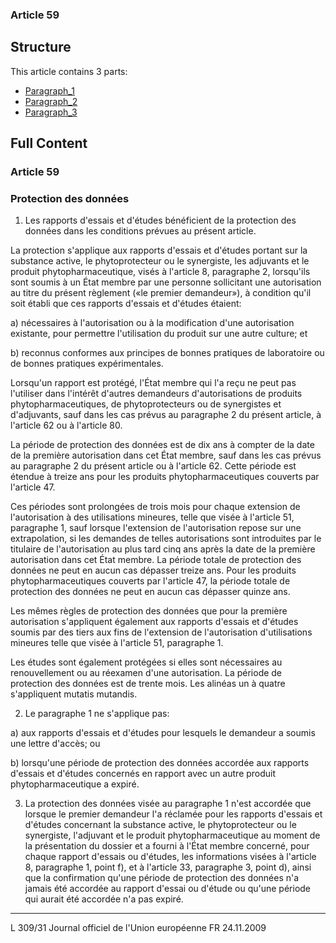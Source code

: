 ### Article 59

## Structure

This article contains 3 parts:

- [Paragraph_1](./Paragraph_1.md)
- [Paragraph_2](./Paragraph_2.md)
- [Paragraph_3](./Paragraph_3.md)

## Full Content

### Article 59

### Protection des données

1. Les rapports d'essais et d'études bénéficient de la protection des données dans les conditions prévues au présent article.

La protection s'applique aux rapports d'essais et d'études portant sur la substance active, le phytoprotecteur ou le synergiste, les adjuvants et le produit phytopharmaceutique, visés à l'article 8, paragraphe 2, lorsqu'ils sont soumis à un État membre par une personne sollicitant une autorisation au titre du présent règlement («le premier demandeur»), à condition qu'il soit établi que ces rapports d'essais et d'études étaient:

a) nécessaires à l'autorisation ou à la modification d'une autorisation existante, pour permettre l'utilisation du produit sur une autre culture; et

b) reconnus conformes aux principes de bonnes pratiques de laboratoire ou de bonnes pratiques expérimentales.

Lorsqu'un rapport est protégé, l'État membre qui l'a reçu ne peut pas l'utiliser dans l'intérêt d'autres demandeurs d'autorisations de produits phytopharmaceutiques, de phytoprotecteurs ou de synergistes et d'adjuvants, sauf dans les cas prévus au paragraphe 2 du présent article, à l'article 62 ou à l'article 80.

La période de protection des données est de dix ans à compter de la date de la première autorisation dans cet État membre, sauf dans les cas prévus au paragraphe 2 du présent article ou à l'article 62. Cette période est étendue à treize ans pour les produits phytopharmaceutiques couverts par l'article 47.

Ces périodes sont prolongées de trois mois pour chaque extension de l'autorisation à des utilisations mineures, telle que visée à l'article 51, paragraphe 1, sauf lorsque l'extension de l'autorisation repose sur une extrapolation, si les demandes de telles autorisations sont introduites par le titulaire de l'autorisation au plus tard cinq ans après la date de la première autorisation dans cet État membre. La période totale de protection des données ne peut en aucun cas dépasser treize ans. Pour les produits phytopharmaceutiques couverts par l'article 47, la période totale de protection des données ne peut en aucun cas dépasser quinze ans.

Les mêmes règles de protection des données que pour la première autorisation s'appliquent également aux rapports d'essais et d'études soumis par des tiers aux fins de l'extension de l'autorisation d'utilisations mineures telle que visée à l'article 51, paragraphe 1.

Les études sont également protégées si elles sont nécessaires au renouvellement ou au réexamen d'une autorisation. La période de protection des données est de trente mois. Les alinéas un à quatre s'appliquent mutatis mutandis.

2. Le paragraphe 1 ne s'applique pas:

a) aux rapports d'essais et d'études pour lesquels le demandeur a soumis une lettre d'accès; ou

b) lorsqu'une période de protection des données accordée aux rapports d'essais et d'études concernés en rapport avec un autre produit phytopharmaceutique a expiré.

3. La protection des données visée au paragraphe 1 n'est accordée que lorsque le premier demandeur l'a réclamée pour les rapports d'essais et d'études concernant la substance active, le phytoprotecteur ou le synergiste, l'adjuvant et le produit phytopharmaceutique au moment de la présentation du dossier et a fourni à l'État membre concerné, pour chaque rapport d'essais ou d'études, les informations visées à l'article 8, paragraphe 1, point f), et à l'article 33, paragraphe 3, point d), ainsi que la confirmation qu'une période de protection des données n'a jamais été accordée au rapport d'essai ou d'étude ou qu'une période qui aurait été accordée n'a pas expiré.
---


L 309/31 Journal officiel de l'Union européenne FR 24.11.2009